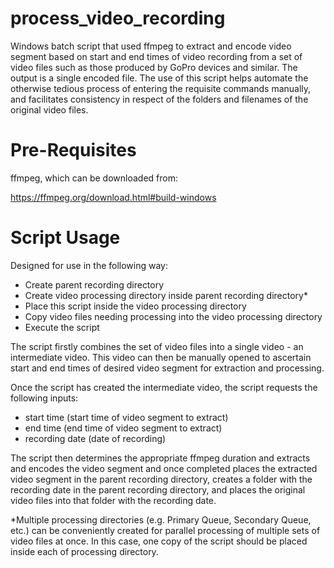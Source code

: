 # process_video_recording
Windows batch script that used ffmpeg to extract and encode video segment based on start and end times of video recording from a set of video files such as those produced by GoPro devices and similar. The output is a single encoded file. The use of this script helps automate the otherwise tedious process of entering the requisite commands manually, and facilitates consistency in respect of the folders and filenames of the original video files. 

# Pre-Requisites

ffmpeg, which can be downloaded from:

https://ffmpeg.org/download.html#build-windows

# Script Usage

Designed for use in the following way:

* Create parent recording directory
* Create video processing directory inside parent recording directory*
* Place this script inside the video processing directory
* Copy video files needing processing into the video processing directory
* Execute the script

The script firstly combines the set of video files into a single video - an intermediate video. This video can then be manually opened to ascertain start and end times of desired video segment for extraction and processing. 

Once the script has created the intermediate video, the script requests the following inputs:

* start time (start time of video segment to extract)
* end time (end time of video segment to extract)
* recording date (date of recording)

The script then determines the appropriate ffmpeg duration and extracts and encodes the video segment and once completed places the extracted video segment in the parent recording directory, creates a folder with the recording date in the parent recording directory, and places the original video files into that folder with the recording date. 

*Multiple processing directories (e.g. Primary Queue, Secondary Queue, etc.) can be conveniently created for parallel processing of multiple sets of video files at once. In this case, one copy of the script should be placed inside each of processing directory.  
